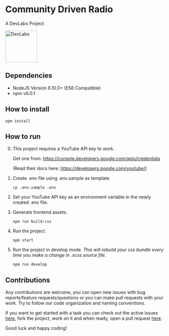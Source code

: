 # Community Driven Radio

A DevLabs Project

<img src="https://avatars0.githubusercontent.com/u/10864739?v=3&amp;s=200" alt="DevLabs" width="100" style="max-width:100%;">

## Dependencies

- NodeJS Version 6.10.0+ (ES6 Compatible)
- npm v6.0.1

## How to install

`npm install`

## How to run

0. This project requires a YouTube API key to work.

    Get one from: https://console.developers.google.com/apis/credentials 

    (Read their docs here: https://developers.google.com/youtube/)

0. Create .env file using .env.sample as template.

    `cp .env.sample .env`

0. Set your YouTube API key as an environment variable in the newly created .env file.

0. Generate frontend assets.

    `npm run build:css`

0. Run the project.

    `npm start`

0. Run the project in develop mode. _This will rebuild your css bundle every time you make a change in .scss source file._

    `npm run develop`

## Contributions

Any contributions are welcome, you can open new issues with bug reports/feature requests/questions or you can make pull requests with your work. Try to follow our code organization and naming conventions.

If you want to get started with a task you can check out the active issues [here](../../issues), fork the project, work on it and when ready, open a pull request [here](../../pulls). 

Good luck and happy coding!
